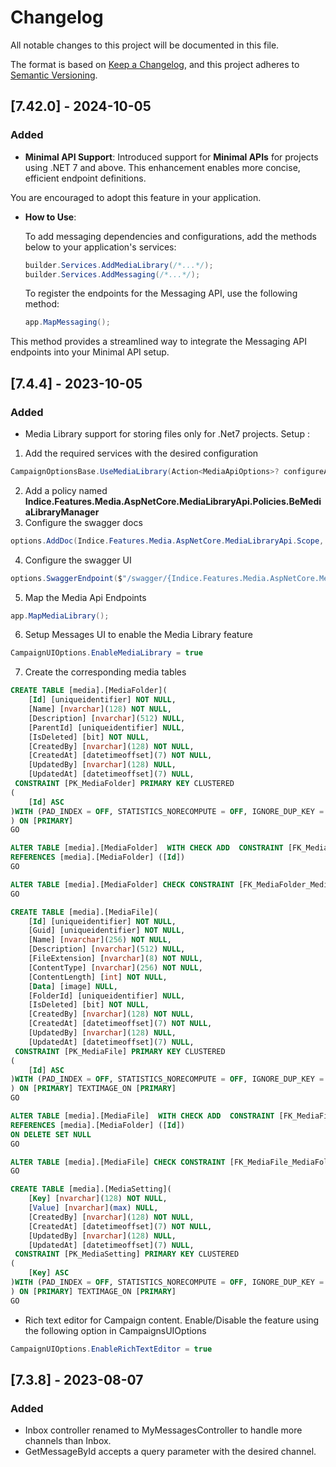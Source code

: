 ﻿# Changelog

All notable changes to this project will be documented in this file.

The format is based on [Keep a Changelog](https://keepachangelog.com/en/1.0.0/),
and this project adheres to [Semantic Versioning](https://semver.org/spec/v2.0.0.html).

## [7.42.0] - 2024-10-05

### Added 
- **Minimal API Support**: Introduced support for **Minimal APIs** for projects using .NET 7 and above. This enhancement enables more concise, efficient endpoint definitions.
  
 You are encouraged to adopt this feature in your application. 

  - **How to Use**:

    To add messaging dependencies and configurations, add the methods below to your application's services:
    ```csharp
    builder.Services.AddMediaLibrary(/*...*/);
    builder.Services.AddMessaging(/*...*/);
    ```
    To register the endpoints for the Messaging API, use the following method:
    ```csharp
    app.MapMessaging();
    ```

  This method provides a streamlined way to integrate the Messaging API endpoints into your Minimal API setup.


## [7.4.4] - 2023-10-05
### Added
- Media Library support for storing files only for .Net7 projects.
Setup :
1. Add the required services with the desired configuration
```cs 
CampaignOptionsBase.UseMediaLibrary(Action<MediaApiOptions>? configureAction = null)
```
2. Add a policy named **Indice.Features.Media.AspNetCore.MediaLibraryApi.Policies.BeMediaLibraryManager**
3. Configure the swagger docs
```cs
options.AddDoc(Indice.Features.Media.AspNetCore.MediaLibraryApi.Scope, "Media Library API", "API for managing media library in the backoffice tool.");
```
4. Configure the swagger UI
```cs
options.SwaggerEndpoint($"/swagger/{Indice.Features.Media.AspNetCore.MediaLibraryApi.Scope}/swagger.json", Indice.Features.Media.AspNetCore.MediaLibraryApi.Scope);
```
5. Map the Media Api Endpoints
```cs
app.MapMediaLibrary();
```
6. Setup Messages UI to enable the Media Library feature
```cs
CampaignUIOptions.EnableMediaLibrary = true
```
7. Create the corresponding media tables
```sql
CREATE TABLE [media].[MediaFolder](
	[Id] [uniqueidentifier] NOT NULL,
	[Name] [nvarchar](128) NOT NULL,
	[Description] [nvarchar](512) NULL,
	[ParentId] [uniqueidentifier] NULL,
	[IsDeleted] [bit] NOT NULL,
	[CreatedBy] [nvarchar](128) NOT NULL,
	[CreatedAt] [datetimeoffset](7) NOT NULL,
	[UpdatedBy] [nvarchar](128) NULL,
	[UpdatedAt] [datetimeoffset](7) NULL,
 CONSTRAINT [PK_MediaFolder] PRIMARY KEY CLUSTERED 
(
	[Id] ASC
)WITH (PAD_INDEX = OFF, STATISTICS_NORECOMPUTE = OFF, IGNORE_DUP_KEY = OFF, ALLOW_ROW_LOCKS = ON, ALLOW_PAGE_LOCKS = ON) ON [PRIMARY]
) ON [PRIMARY]
GO

ALTER TABLE [media].[MediaFolder]  WITH CHECK ADD  CONSTRAINT [FK_MediaFolder_MediaFolder_ParentId] FOREIGN KEY([ParentId])
REFERENCES [media].[MediaFolder] ([Id])
GO

ALTER TABLE [media].[MediaFolder] CHECK CONSTRAINT [FK_MediaFolder_MediaFolder_ParentId]
GO

CREATE TABLE [media].[MediaFile](
	[Id] [uniqueidentifier] NOT NULL,
	[Guid] [uniqueidentifier] NOT NULL,
	[Name] [nvarchar](256) NOT NULL,
	[Description] [nvarchar](512) NULL,
	[FileExtension] [nvarchar](8) NOT NULL,
	[ContentType] [nvarchar](256) NOT NULL,
	[ContentLength] [int] NOT NULL,
	[Data] [image] NULL,
	[FolderId] [uniqueidentifier] NULL,
	[IsDeleted] [bit] NOT NULL,
	[CreatedBy] [nvarchar](128) NOT NULL,
	[CreatedAt] [datetimeoffset](7) NOT NULL,
	[UpdatedBy] [nvarchar](128) NULL,
	[UpdatedAt] [datetimeoffset](7) NULL,
 CONSTRAINT [PK_MediaFile] PRIMARY KEY CLUSTERED 
(
	[Id] ASC
)WITH (PAD_INDEX = OFF, STATISTICS_NORECOMPUTE = OFF, IGNORE_DUP_KEY = OFF, ALLOW_ROW_LOCKS = ON, ALLOW_PAGE_LOCKS = ON) ON [PRIMARY]
) ON [PRIMARY] TEXTIMAGE_ON [PRIMARY]
GO

ALTER TABLE [media].[MediaFile]  WITH CHECK ADD  CONSTRAINT [FK_MediaFile_MediaFolder_FolderId] FOREIGN KEY([FolderId])
REFERENCES [media].[MediaFolder] ([Id])
ON DELETE SET NULL
GO

ALTER TABLE [media].[MediaFile] CHECK CONSTRAINT [FK_MediaFile_MediaFolder_FolderId]
GO

CREATE TABLE [media].[MediaSetting](
	[Key] [nvarchar](128) NOT NULL,
	[Value] [nvarchar](max) NULL,
	[CreatedBy] [nvarchar](128) NOT NULL,
	[CreatedAt] [datetimeoffset](7) NOT NULL,
	[UpdatedBy] [nvarchar](128) NULL,
	[UpdatedAt] [datetimeoffset](7) NULL,
 CONSTRAINT [PK_MediaSetting] PRIMARY KEY CLUSTERED 
(
	[Key] ASC
)WITH (PAD_INDEX = OFF, STATISTICS_NORECOMPUTE = OFF, IGNORE_DUP_KEY = OFF, ALLOW_ROW_LOCKS = ON, ALLOW_PAGE_LOCKS = ON) ON [PRIMARY]
) ON [PRIMARY] TEXTIMAGE_ON [PRIMARY]
GO
```

- Rich text editor for Campaign content. Enable/Disable the feature using the following option in CampaignsUIOptions
```cs
CampaignUIOptions.EnableRichTextEditor = true
```

## [7.3.8] - 2023-08-07
### Added
- Inbox controller renamed to MyMessagesController to handle more channels than Inbox. 
- GetMessageById accepts a query parameter with the desired channel.
